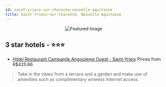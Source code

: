 ```yaml
---
id: saint-yrieix-sur-charente-nouvelle-aquitaine
title: Saint-Yrieix-Sur-Charente, Nouvelle-Aquitaine
---
```


<center><img src="https://i.travelapi.com/hotels/2000000/1150000/1150000/1149989/58bacde1_z.jpg" alt="Featured Image" /></center>


##  3 star hotels - ⭐️⭐️⭐️

-    [Hôtel Restaurant Campanile Angouleme Ouest - Saint-Yrieix](https://us.hurb.com/hotels/saint-yrieix-sur-charente/hotel-restaurant-campanile-angouleme-ouest-saint-yrieix-JNP-JP110199?cmp=18055) Prices from R$425.66
   > Take in the views from a terrace and a garden and make use of amenities such as complimentary wireless Internet access.
